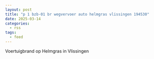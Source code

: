 ```yaml
---
layout: post
title: "p 1 bzb-01 br wegvervoer auto helmgras vlissingen 194530"
date: 2025-03-14
categories: 
  - rss
tags: 
  - feed
---
```


Voertuigbrand op Helmgras in Vlissingen

